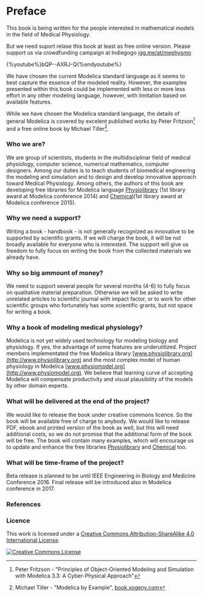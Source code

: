 # Preface

This book is being written for the people interested in mathematical models in the field of Medical Physiology. 

But we need suport relase this book at least as free online version. Please support us via crowdfunding campaign at Indiegogo [igg.me/at/mephysmo](http://igg.me/at/mephysmo)

{%youtube%}bQP--AXRJ-Q{%endyoutube%}

We have chosen the current Modelica standard language as it seems to best capture the essence of the modeled reality. However, the examples presented within this book could be implemented with less or more less effort in any other modeling language, however, with limitation based on available features.

While we have chosen the Modelica standard language, the details of general Modelica is covered by excelent published works by Peter Fritzson[^1] and a free online book by Michael Tiller[^2].

### Who we are?

We are group of scientists, students in the multidisciplinar field of medical physiology, computer science, numerical mathematics, computer designers. Among our duties is to teach students of biomedical engineering the modeling and simulation and to design and develop innovative approach toward Medical Physiology.
Among others, the authors of this book are developing free libraries for Modelica language [Physiolibrary](http://www.physiolibrary.org) (1st library award at Modelica conference 2014) and [Chemical](https://github.com/MarekMatejak/Chemical)(1st library award at Modelica conference 2015). 

### Why we need a support?
Writing a book - handbook - is not generally recognized as innovative to be supported by scientific grants. 
If we will charge the book, it will be not broadly available for everyone who is interested. The support will give us freedom to fully focus on writing the book from the collected materials we already have. 

### Why so big ammount of money?

We need to support several people for several months (4-6) to fully focus on qualitative material preparation.  Otherwise we will be asked to write unrelated articles to scientific journal with impact factor, or to work for other scientific groups who fortunately has some scientific grants, but not space for writing a book.

### Why a book of modeling medical physiology?

Modelica is not yet widely used technology for modeling biology and physiology. If yes, the advantage of some features are underutilized. Project members implementated the free Modelica library [www.physiolibrary.org](http://www.physiolibrary.org) and the most complex model of human physiology in Modelica [www.physiomodel.org](http://www.physiomodel.org). We believe that learning curve of accepting Modelica will compensate productivity and visual plausibility of the models by other domain experts.

### What will be delivered at the end of the project?

We would like to release the book under creative commons licence. So the book will be available free of charge to anybody. We would like to release PDF, ebook and printed version of the book as well, but this will need additional costs, so we do not promise that the additional form of the book will be free. The book will contain many examples, which will encourage us to update and enhance the free libraries  [Physiolibrary](http://www.physiolibrary.org) and [Chemical](https://github.com/MarekMatejak/Chemical) too.


### What will be time-frame of the project?

Beta release is planned to be until IEEE Engineering in Biology and Medicine Conference 2016. Final release will be introduced also in Modelica conference in 2017.
### References
[^1]: Peter Fritzson - "Principles of Object-Oriented Modeling and Simulation with Modelica 3.3: A Cyber-Physical Approach"
[^2]: Michael Tiller - "Modelica by Example", [book.xogeny.com](http://book.xogeny.com)


### Licence
This work is licensed under a <a rel="license" href="http://creativecommons.org/licenses/by-sa/4.0/">Creative Commons Attribution-ShareAlike 4.0 International License</a>.

<a rel="license" href="http://creativecommons.org/licenses/by-sa/4.0/"><img alt="Creative Commons License" style="border-width:0" src="https://i.creativecommons.org/l/by-sa/4.0/88x31.png" /></a>


